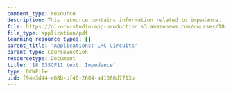 ```yaml
---
content_type: resource
description: This resource contains information related to impedance.
file: https://ol-ocw-studio-app-production.s3.amazonaws.com/courses/18-03sc-differential-equations-fall-2011/f94e3d44e68bbf402604a41386d7713b_MIT18_03SCF11_s20_2text.pdf
file_type: application/pdf
learning_resource_types: []
parent_title: 'Applications: LRC Circuits'
parent_type: CourseSection
resourcetype: Document
title: '18.03SCF11 text: Impedance'
type: OCWFile
uid: f94e3d44-e68b-bf40-2604-a41386d7713b
---
```

